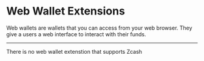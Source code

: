 # Web Wallet Extensions

Web wallets are wallets that you can access from your web browser. They give a users a web interface to interact with their funds.

---

There is no web wallet extenstion that supports Zcash


